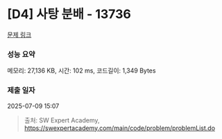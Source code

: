 # [D4] 사탕 분배 - 13736 

[문제 링크](https://swexpertacademy.com/main/code/problem/problemDetail.do?contestProbId=AX8BB5d6T7gDFARO) 

### 성능 요약

메모리: 27,136 KB, 시간: 102 ms, 코드길이: 1,349 Bytes

### 제출 일자

2025-07-09 15:07



> 출처: SW Expert Academy, https://swexpertacademy.com/main/code/problem/problemList.do